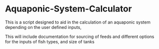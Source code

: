 # Aquaponic-System-Calculator
This is a script designed to aid in the calculation of an aquaponic system depending on the user defined inputs,

This will include documentation for sourcing of feeds and different options for the inputs of fish types, and size of tanks